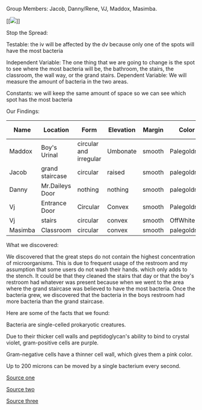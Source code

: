 Group Members: Jacob, Danny/Rene, VJ, Maddox, Masimba.            

[[![](https://d2jx2rerrg6sh3.cloudfront.net/image-handler/ts/20210208121145/ri/950/picture/2021/2/shutterstock_1417926962.jpg)]]

Stop the Spread:

Testable: the iv will be affected by the dv because only one of the spots will have the most bacteria                 

Independent Variable: The one thing that we are going to change is the spot to see where the most bacteria will be, the bathroom, the stairs, the classroom, the wall way, or the grand stairs. Dependent Variable: We will measure the amount of bacteria in the two areas.

Constants: we will keep the same amount of space so we can see which spot has the most bacteria

Our Findings:

Name |	Location |	Form |	Elevation |	Margin |	Color |	gram value |	how much
--- |    --- |       --- | --- |   --- |       --- |    --- |  --- 
Maddox |	Boy's Urinal |	circular and irregular |	Umbonate |	smooth |	Palegoldrod |	positive/negative |	XL
Jacob |	grand staircase |	circular |	raised | smooth |	palegoldrod |	positive/negative |	L
Danny | Mr.Daileys Door | nothing |	nothing |	smooth |	palegoldrod |	positive/negative |	L
Vj |	Entrance Door |	Circular |	Convex |	smooth |	Palegoldrod |	positive |	XS
Vj |	stairs |	circular |	convex |	smooth |	OffWhite |	negative |	S
Masimba |	Classroom	| circular |	convex |	smooth |	palegoldrod |	negative |	M


What we discovered:

We discovered that the great steps do not contain the highest concentration of microorganisms. This is due to frequent usage of the restroom and my assumption that some users do not wash their hands. which only adds to the stench. It could be that they cleaned the stairs that day or that the boy's restroom had whatever was present because when we went to the area where the grand staircase was believed to have the most bacteria. Once the bacteria grew, we discovered that the bacteria in the boys restroom had more bacteria than the grand staircase.




Here are some of the facts that we found:

Bacteria are single-celled prokaryotic creatures.

Due to their thicker cell walls and peptidoglycan's ability to bind to crystal violet, gram-positive cells are purple.

Gram-negative cells have a thinner cell wall, which gives them a pink color.

Up to 200 microns can be moved by a single bacterium every second.

[Source one](https://my.clevelandclinic.org/health/diagnostics/22612-gram-stain#:~:text=Gram%2Dpositive%20organisms,purple%20under%20a%20Gram%20stain.)

[Source two](https://socratic.org/questions/are-bacteria-considered-living-or-nonliving-why)

[Source three](https://hypertextbook.com/facts/2000/ElaineKung.shtml#:~:text=Bacteria%20can%20reach%20speeds%20from,are%20undoubtedly%20faster%20than%20gliders.)
